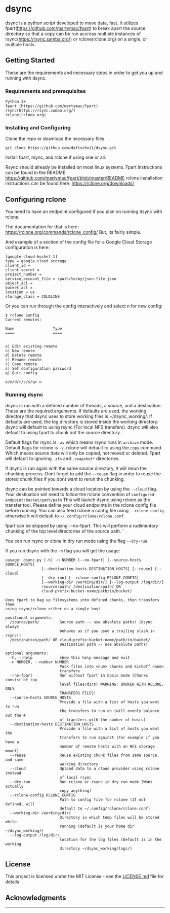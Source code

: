 # dsync
dsync is a python script developed to move data, fast. It utilizes fpart(https://github.com/martymac/fpart) to break apart the source directory so that a copy can be run accross multiple instances of rsync(https://rsync.samba.org/) or rclone(rclone.org) on a single, or multiple hosts.

## Getting Started

These are the requirements and necessary steps in order to get you up and running with dsync.

### Requirements and prerequisites

```
Python 3+
fpart (https://github.com/martymac/fpart)
rsync(https://rsync.samba.org/)
rclone(rclone.org)
```

### Installing and Configuring

Clone the repo or download the necessary files.
```
git clone https://github.com/daltschu11/dsync.git

```

Install fpart, rsync, and rclone if using one or all.
 
Rsync should already be installed on most linux systems. 
Fpart instructions can be found in the README: https://github.com/martymac/fpart/blob/master/README
rclone installation instructions can be found here: https://rclone.org/downloads/

## Configuring rclone

You need to have an endpoint configured if you plan on running dsync with rclone.

The documentation for that is here: https://rclone.org/commands/rclone_config/
But, its fairly simple.

And example of a section of the config file for a Google Cloud Storage configuration is here: 
```
[google-cloud-bucket-1]
type = google cloud storage
client_id =
client_secret =
project_number =
service_account_file = /path/to/my/json-file.json
object_acl =
bucket_acl =
location = us
storage_class = COLDLINE
```

Or you can run through the config interactively and select n for new config:

```
$ rclone config
Current remotes:

Name                 Type
====                 ====


e) Edit existing remote
n) New remote
d) Delete remote
r) Rename remote
c) Copy remote
s) Set configuration password
q) Quit config

e/n/d/r/c/s/q> n
```

### Running dsync

dsync is run with a defined number of threads, a source, and a destination. These are the required arguments. 
 If defaults are used, the working directory that dsync uses to store working files is ~/dsync_working/.
 If defaults are used, the log directory is stored inside the working directory.
 dsync will default to using rsync (For local NFS transfers).
 dsync will also default to using fpart to chunk out the source directory. 

Default flags for rsync is `-av` which means rsync runs in `archive` mode. 
Default flags for rclone is `-v`. rclone will default to using the `copy` command. Which means source data will only be copied, not moved or deleted. 
Fpart will default to ignoring `.zfs` and `.snapshot*` directories.

If dsync is run again with the same source directory, it will rerun the chunking process. 
 Dont forget to add the `--reuse` flag in order to reuse the stored chunk files if you dont want to rerun the chunking.

dsync can be pointed towards a cloud location by using the `--cloud` flag. 
 Your destination will need to follow the rclone convention of `configured-endpoint:bucket/path/path`
 This will launch dsync using rclone as the transfer tool. Please define your cloud endpoints in the rclone config file before running.
 You can also feed rclone a config file using `--rclone-config` otherwise it will default to `~/.config/rclone/rclone.conf`.

fpart can be skipped by using --no-fpart. This will perform a rudimentary chunking of the top level directories of the source path. '

You can run rsync or clone in dry run mode using the flag `--dry-run`


If you run dsync with the `-h` flag you will get the usage:
```
uusage: dsync.py [-h] -n NUMBER [--no-fpart] [--source-hosts SOURCE_HOSTS]
                [--destination-hosts DESTINATION_HOSTS] [--reuse] [--cloud]
                [--dry-run] [--rclone-config RCLONE_CONFIG]
                [--working-dir /working/dir/] [--log-output /log/dir/]
                /source/path/ /destination/path/ OR
                cloud-prefix:bucket-name/path/in/bucket/

Uses fpart to bag up filesystems into defined chunks, then transfers them
using rsync/rclone either on a single host

positional arguments:
  /source/path/         Source path -- use absolute paths! (dsync always
                        behaves as if you used a trailing slash in rsync!)
  /destination/path/ OR cloud-prefix:bucket-name/path/in/bucket/
                        Destination path -- use absolute paths!

optional arguments:
  -h, --help            show this help message and exit
  -n NUMBER, --number NUMBER
                        Pack files into <num> chunks and kickoff <num>
                        transfers
  --no-fpart            Run without fpart in basic mode (Chunks consist of top
                        level files/dirs) WARNING: BROKEN WITH RCLONE, ONLY
                        TRANSFERS FILES!
  --source-hosts SOURCE_HOSTS
                        Provide a file with a list of hosts you want to run
                        the transfers to run on (will evenly balance out the #
                        of transfers with the number of hosts)
  --destination-hosts DESTINATION_HOSTS
                        Provide a file with a list of hosts you want the
                        transfers to run against (For example if you have a
                        number of remote hosts with an NFS storage mount)
  --reuse               Reuse existing chunk files from same source, and same
                        working directory
  --cloud               Upload data to a cloud provider using rclone instead
                        of local rsync
  --dry-run             Run rclone or rsync in dry run mode (Wont actually
                        copy anything)
  --rclone-config RCLONE_CONFIG
                        Path to config file for rclone (If not defined, will
                        default to ~/.config/rclone/rclone.conf)
  --working-dir /working/dir/
                        Directory in which temp files will be stored while
                        running (default is your home dir ~/dsync_working/)
  --log-output /log/dir/
                        location for the log files (Default is in the working
                        directory ~/dsync_working/logs/)
```

## License

This project is licensed under the MIT License - see the [LICENSE.md](LICENSE.md) file for details

## Acknowledgments

----